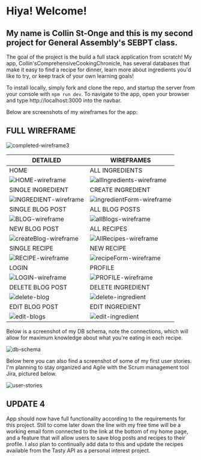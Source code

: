 # Hiya! Welcome!

## My name is Collin St-Onge and this is my second project for General Assembly's SEBPT class.

The goal of the project is the build a full stack application from scratch! My app, Collin'sComprehensiveCookingChronicle, has several databases that make it easy to find a recipe for dinner, learn more about ingredients you'd like to try, or keep track of your own learning goals!

To install locally, simply fork and clone the repo, and startup the server from your console with ```npm run dev```. To navigate to the app, open your browser and type http://localhost:3000 into the navbar.

Below are screenshots of my wireframes for the app:

## FULL WIREFRAME
![completed-wireframe3](https://github.com/itspancakeman/CollinsComprehensiveCookingChronicle/assets/111628154/d81a02c2-dae2-4151-b9f4-27dcf3579fa3)

| DETAILED    | WIREFRAMES |
| ----------- | ----------- |
| HOME | ALL INGREDIENTS |
| ![HOME-wireframe](https://github.com/itspancakeman/Poject-2--FullStackApplication/assets/111628154/d63e9383-3472-4018-8157-9f2ddf801a15)     | ![allIngredients-wireframe](https://github.com/itspancakeman/CollinsComprehensiveCookingChronicle/assets/111628154/e597de6d-245f-422b-913f-325ee6d2830f)       |
| SINGLE INGREDIENT | CREATE INGREDIENT |
| ![INGREDIENT-wireframe](https://github.com/itspancakeman/Poject-2--FullStackApplication/assets/111628154/d9badb68-9c96-4a6c-b841-50876a961e22) | ![ingredientForm-wireframe](https://github.com/itspancakeman/CollinsComprehensiveCookingChronicle/assets/111628154/9d0ca7ce-d3ca-4fc0-8c83-074885bf849f) |
| SINGLE BLOG POST | ALL BLOG POSTS |
| ![BLOG-wireframe](https://github.com/itspancakeman/Poject-2--FullStackApplication/assets/111628154/bbf4039e-0a7a-4325-9eab-7bb39ecbfc35) | ![allBlogs-wireframe](https://github.com/itspancakeman/CollinsComprehensiveCookingChronicle/assets/111628154/f3d14533-8d07-4912-a45d-719beddcba65) |
| NEW BLOG POST | ALL RECIPES |
| ![createBlog-wireframe](https://github.com/itspancakeman/CollinsComprehensiveCookingChronicle/assets/111628154/1c48dc44-fe94-48ba-ae77-d9334b4412c8) | ![AllRecipes-wireframe](https://github.com/itspancakeman/CollinsComprehensiveCookingChronicle/assets/111628154/0d750f8a-7581-4cbb-adc3-0be57183ed44) |
| SINGLE RECIPE | NEW RECIPE |
| ![RECIPE-wireframe](https://github.com/itspancakeman/Poject-2--FullStackApplication/assets/111628154/ce2008f3-0347-496a-81de-77fff7298f30) | ![recipeForm-wireframe](https://github.com/itspancakeman/CollinsComprehensiveCookingChronicle/assets/111628154/4d08284c-ea22-4158-8086-35f0ca19af12) |
| LOGIN | PROFILE |
| ![LOGIN-wireframe](https://github.com/itspancakeman/Poject-2--FullStackApplication/assets/111628154/ab765ad5-0a13-444e-9eb2-8feab8dcef00) | ![PROFILE-wireframe](https://github.com/itspancakeman/Poject-2--FullStackApplication/assets/111628154/0e0d412e-4487-4c18-9a67-26f70324b225) |
| DELETE BLOG POST | DELETE INGREDIENT |
| ![delete-blog](https://github.com/itspancakeman/CollinsComprehensiveCookingChronicle/assets/111628154/1180641e-0a2a-4799-821c-6bcfc0b554e7) | ![delete-ingredient](https://github.com/itspancakeman/CollinsComprehensiveCookingChronicle/assets/111628154/61519a68-adb0-40fd-86d4-77db9dbc8126) |
| EDIT BLOG POST | EDIT INGREDIENT |
| ![edit-blogs](https://github.com/itspancakeman/CollinsComprehensiveCookingChronicle/assets/111628154/0fc781a3-8b77-4a8f-a9f7-08de4d561d2a) | ![edit-ingredient](https://github.com/itspancakeman/CollinsComprehensiveCookingChronicle/assets/111628154/95123769-3fd2-439e-99f7-d1d573048953) |


Below is a screenshot of my DB schema, note the connections, which will allow for maximum knowledge about what you're eating in each recipe.

![db-schema](https://github.com/itspancakeman/Poject-2--FullStackApplication/assets/111628154/b561f6f8-2897-4b66-9072-96266a305719)

Below here you can also find a screenshot of some of my first user stories. I'm planning to stay organized and Agile with the Scrum management tool Jira, pictured below.

![user-stories](https://github.com/itspancakeman/Poject-2--FullStackApplication/assets/111628154/35b99315-b573-4cca-bd13-7cee5e9025dd)

## UPDATE 4 

App should now have full functionality according to the requirements for this project. Still to come later down the line with my free time will be a working email form connected to the link at the bottom of my home page, and a feature that will allow users to save blog posts and recipes to their profile. I also plan to continually add data to this and update the recipes available from the Tasty API as a personal interest project.
